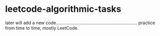 # leetcode-algorithmic-tasks

later will add a new code.................................................................
practice from time to time,
mostly LeetCode.


